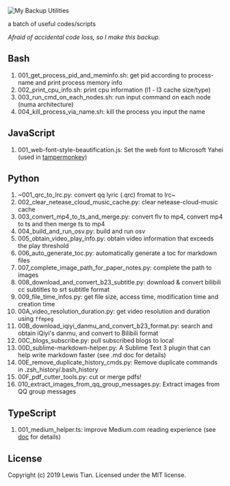 ![My Backup Utilities](https://socialify.git.ci/taseikyo/backup-utils/image?forks=1&issues=1&language=1&owner=1&pattern=Brick%20Wall&pulls=1&stargazers=1&theme=Light "My Backup Utilities: a batch of useful code/scripts: run commands automatically, finish repetitive stupid operations, perform format conversions, etc.")

a batch of useful codes/scripts

*Afraid of accidental code loss, so I make this backup.*

## Bash

1. 001_get_process_pid_and_meminfo.sh: get pid according to process-name and print process memory info
2. 002_print_cpu_info.sh: print cpu information (l1 - l3 cache size/type)
3. 003_run_cmd_on_each_nodes.sh: run input command on each node (numa architecture)
4. 004_kill_process_via_name.sh: kill the process you input the name

## JavaScript

1. 001_web-font-style-beautification.js: Set the web font to Microsoft Yahei (used in [tampermonkey](https://www.tampermonkey.net/))

## Python

1. ~001_qrc_to_lrc.py: convert qq lyric (.qrc) fromat to lrc~
2. 002_clear_netease_cloud_music_cache.py: clear netease-cloud-music cache
3. 003_convert_mp4_to_ts_and_merge.py: convert flv to mp4, convert mp4 to ts and then merge ts to mp4
4. 004_build_and_run_osv.py: build and run osv
5. 005_obtain_video_play_info.py: obtain video information that exceeds the play threshold
6. 006_auto_generate_toc.py: automatically generate a toc for markdown files
7. 007_complete_image_path_for_paper_notes.py: complete the path to images
8. 008_download_and_convert_b23_subtitle.py: download & convert bilibili cc subtitles to srt subtitle format
9. 009_file_time_infos.py: get file size, access time, modification time and creation time
10. 00A_video_resolution_duration.py: get video resolution and duration using `ffmpeg`
11. 00B_download_iqiyi_danmu_and_convert_b23_format.py: search and obtain iQiyi's danmu, and convert to Bilibili format
12. 00C_blogs_subscribe.py: pull subscribed blogs to local
13. 00D_sublime-markdown-helper.py: A Sublime Text 3 plugin that can help write markdown faster (see .md doc for details)
14. 00E_remove_duplicate_history_cmds.py: Remove duplicate commands in .zsh_history/.bash_history
15. 00F_pdf_cutter_tools.py: cut or merge pdfs!
16. 010_extract_images_from_qq_group_messages.py: Extract images from QQ group messages

## TypeScript

1. 001_medium_helper.ts: improve Medium.com reading experience (see [doc](TypeScript/001_medium_helper.md) for details)

## License

Copyright (c) 2019 Lewis Tian. Licensed under the MIT license.